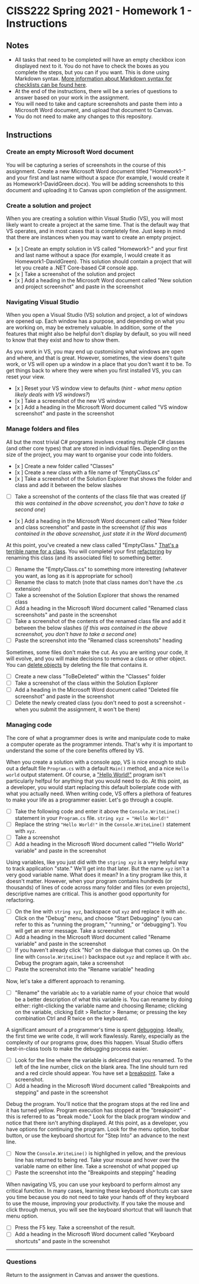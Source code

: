 # CISS222 Spring 2021 - Homework 1 - Instructions

## Notes
* All tasks that need to be completed will have an empty checkbox icon displayed next to it. You do not have to check the boxes as you complete the steps, but you can if you want. This is done using Markdown syntax. [More information about Markdown syntax for checklists can be found here](https://github.blog/2014-04-28-task-lists-in-all-markdown-documents/).
* At the end of the instructions, there will be a series of questions to answer based on your work in the assignment.
* You will need to take and capture screenshots and paste them into a Microsoft Word document, and upload that document to Canvas.
* You do not need to make any changes to this repository.

## Instructions


### Create an empty Microsoft Word document
You will be capturing a series of screenshots in the course of this assignment. Create a new Microsoft Word document titled "Homework1-" and your first and last name without a space (for example, I would create it as Homework1-DavidGreen.docx). You will be adding screenshots to this document and uploading it to Canvas upon completion of the assignment.

### Create a solution and project
When you are creating a solution within Visual Studio (VS), you will most likely want to create a project at the same time. That is the default way that VS operates, and in most cases that is completely fine. Just keep in mind that there are instances when you may want to create an empty project.

- [x ] Create an empty solution in VS called "Homework1-" and your first and last name without a space (for example, I would create it as Homework1-DavidGreen). This solution should contain a project that will let you create a .NET Core-based C# console app.
- [x ] Take a screenshot of the solution and project
- [x ] Add a heading in the Microsoft Word document called "New solution and project screenshot" and paste in the screenshot

### Navigating Visual Studio
When you open a Visual Studio (VS) solution and project, a lot of windows are opened up. Each window has a purpose, and depending on what you are working on, may be extremely valuable. In addition, some of the features that might also be helpful don't display by default, so you will need to know that they exist and how to show them.

As you work in VS, you may end up customising what windows are open and where, and that is great. However, sometimes, the view doens't quite work, or VS will open up a window in a place that you don't want it to be. To get things back to where they were when you first installed VS, you can reset your view.

- [x ] Reset your VS window view to defaults (*hint - what menu option likely deals with VS windows?*)
- [x ] Take a screenshot of the new VS window
- [x ] Add a heading in the Microsoft Word document called "VS window screenshot" and paste in the screenshot

### Manage folders and files
All but the most trivial C# programs involves creating multiple C# classes (and other core types) that are stored in individual files. Depending on the size of the project, you may want to organise your code into folders.
- [x ] Create a new folder called "Classes"
- [x ] Create a new class with a file name of "EmptyClass.cs"
- [x ] Take a screenshot of the Solution Explorer that shows the folder and class and add it between the below slashes
- [ ] Take a screenshot of the contents of the class file that was created (*if this was contained in the above screenshot, you don't have to take a second one*)
- [x ] Add a heading in the Microsoft Word document called "New folder and class screenshot" and paste in the screenshot (*if this was contained in the above screenshot, just state it in the Word document*)

At this point, you've created a new class called "EmptyClass." [That's a terrible name for a class](https://external-preview.redd.it/GSgbX1_nC49ZwGc9yGiN4lvEllsRNDxejwTJnnYR8iY.jpg?auto=webp&s=08d95e550e9fe215e45466c21b64b8c49fc09159). You will completel your first [refactoring](https://en.wikipedia.org/wiki/Code_refactoring) by renaming this class (and its associated file) to something better.

- [ ] Rename the "EmptyClass.cs" to something more interesting (whatever you want, as long as it is appropriate for school)
- [ ] Rename the class to match (note that class names don't have the .cs extension)
- [ ] Take a screenshot of the Solution Explorer that shows the renamed class
- [ ] Add a heading in the Microsoft Word document called "Renamed class screenshots" and paste in the screenshot
- [ ] Take a screenshot of the contents of the renamed class file and add it between the below slashes (*if this was contained in the above screenshot, you don't have to take a second one*)
- [ ] Paste the screenshot into the "Renamed class screenshots" heading

Sometimes, some files don't make the cut. As you are writing your code, it will evolve, and you will make decisions to remove a class or other object. You can [delete objects](https://www.theseoproject.org/wp-content/uploads/2016/08/delete-sp-meme-300x169.png) by deleting the file that contains it.

- [ ] Create a new class "ToBeDeleted" within the "Classes" folder
- [ ] Take a screenshot of the class within the Solution Explorer
- [ ] Add a heading in the Microsoft Word document called "Deleted file screenshot" and paste in the screenshot
- [ ] Delete the newly created class (you don't need to post a screenshot - when you submit the assignment, it won't be there)

### Managing code
The core of what a programmer does is write and manipulate code to make a computer operate as the programmer intends. That's why it is important to understand the some of the core benefits offered by VS.

When you create a solution with a console app, VS is nice enough to stub out a default file `Program.cs` with a default `Main()` method, and a nice `Hello world` output statement. Of course, a ["Hello World!"](https://pics.me.me/when-your-code-outputs-hello-world-4585493.png) program isn't particularly helfpul for anything that you would need to do. At this point, as a developer, you would start replacing this default boilerplate code with what you actually need. When writing code, VS offers a plethora of features to make your life as a programmer easier. Let's go through a couple.

- [ ] Take the following code and enter it above the `Console.WriteLine()` statement in your `Program.cs` file.
`string xyz = "Hello World!"`
- [ ] Replace the string `"Hello World!"` in the `Console.WriteLine()` statement with `xyz`.
- [ ] Take a screenshot
- [ ] Add a heading in the Microsoft Word document called ""Hello World" variable" and paste in the screenshot

Using variables, like you just did with the `stgring xyz` is a very helpful way to track application "state." We'll get into that later. But the name `xyz` isn't a very good variable name. What does it mean? In a tiny program like this, it doesn't matter. However, when your program contains hundreds (or thousands) of lines of code across many folder and files (or even projects), descriptive names are critical. This is another good opportunity for refactoring.

- [ ] On the line with `string xyz`, backspace out `xyz` and replace it with `abc`. Click on the "Debug" menu, and choose "Start Debugging" (you can refer to this as "running the program," "running," or "debugging"). You will get an error message. Take a screenshot
- [ ] Add a heading in the Microsoft Word document called "Rename variable" and paste in the screenshot
- [ ] If you haven't already click "No" on the dialogue that comes up. On the line with `Console.WriteLine()` backspace out `xyz` and replace it with `abc`. Debug the program again, take a screenshot
- [ ] Paste the screenshot into the "Rename variable" heading

Now, let's take a different approach to renaming.

- [ ] "Rename" the variable `abc` to a variable name of your choice that would be a better description of what this variable is. You can rename by doing either: right-clicking the variable name and choosing Rename; clicking on the variable, clicking Edit > Refactor > Rename; or pressing the key combination Ctrl and R twice on the keyboard.

A significant amount of a programmer's time is spent [debugging](https://meme.xyz/uploads/posts/t/22388-debugging.jpg). Ideally, the first time we write code, it will work flawlessly. Rarely, especially as the complexity of our programs grow, does this happen. Visual Studio offers best-in-class tools to make the debugging process easier. 

- [ ] Look for the line where the variable is delcared that you renamed. To the left of the line number, click on the blank area. The line should turn red and a red circle should appear. You have set a [breakpoint](https://docs.microsoft.com/en-us/visualstudio/debugger/using-breakpoints?view=vs-2019). Take a screenshot.
- [ ] Add a heading in the Microsoft Word document called "Breakpoints and stepping" and paste in the screenshot

Debug the program. You'll notice that the program stops at the red line and it has turned yellow. Program execution has stopped at the "breakpoint" - this is referred to as "break mode." Look for the black program window and notice that there isn't anything displayed. At this point, as a developer, you have options for continuing the program. Look for the menu option, toolbar button, or use the keyboard shortcut for "Step Into" an advance to the next line.

- [ ] Now the `Console.WriteLine()` is highlighed in yellow, and the previous line has returned to being red. Take your mouse and hover over the variable name on either line. Take a screenshot of what popped up
- [ ] Paste the screenshot into the "Breakpoints and stepping" heading

When navigating VS, you can use your keyboard to perform almost any critical function. In many cases, learning these keyboard shortcuts can save you time because you do not need to take your hands off of they keyboard to use the mouse, improving your productivity. If you take the mouse and click through menus, you will see the keyboard shortcut that will launch that menu option.

- [ ] Press the F5 key. Take a screenshot of the result.
- [ ] Add a heading in the Microsoft Word document called "Keyboard shortcuts" and paste in the screenshot

---

### Questions

Return to the assignment in Canvas and answer the questions.
